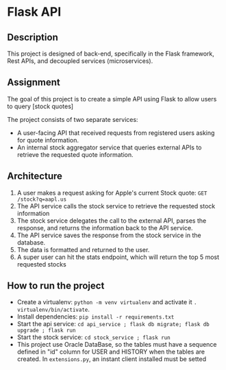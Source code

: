 # Flask API

## Description
This project is designed of back-end, specifically in the Flask framework, Rest APIs, and decoupled services (microservices).

## Assignment
The goal of this project is to create a simple API using Flask to allow users to query [stock quotes]

The project consists of two separate services:
* A user-facing API that received requests from registered users asking for quote information.
* An internal stock aggregator service that queries external APIs to retrieve the requested quote information.

## Architecture
1. A user makes a request asking for Apple's current Stock quote: `GET /stock?q=aapl.us`
2. The API service calls the stock service to retrieve the requested stock information
3. The stock service delegates the call to the external API, parses the response, and returns the information back to the API service.
4. The API service saves the response from the stock service in the database.
5. The data is formatted and returned to the user.
6. A super user can hit the stats endpoint, which will return the top 5 most requested stocks

## How to run the project
* Create a virtualenv: `python -m venv virtualenv` and activate it `. virtualenv/bin/activate`.
* Install dependencies: `pip install -r requirements.txt`
* Start the api service: `cd api_service ; flask db migrate; flask db upgrade ; flask run`
* Start the stock service: `cd stock_service ; flask run`
* This project use Oracle DataBase, so the tables must have a sequence defined in "id" column for USER and HISTORY when the tables are created. In `extensions.py`, an instant client installed must be setted